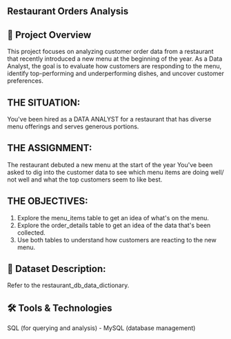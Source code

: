 ## Restaurant Orders Analysis

## 📌 Project Overview
This project focuses on analyzing customer order data from a restaurant that recently introduced a new menu at the beginning of the year. As a Data Analyst, the goal is to evaluate how customers are responding to the menu, identify top-performing and underperforming dishes, and uncover customer preferences.

## THE SITUATION:
You've been hired as a DATA ANALYST for a restaurant that has diverse menu offerings and serves generous portions.

## THE ASSIGNMENT:
The restaurant debuted a new menu at the start of the year 
You've been asked to dig into the customer data to see which menu items are doing well/ not well and what the top customers seem to like best.

## THE OBJECTIVES:
1. Explore the menu_items table to get an idea of what's on the menu.
2. Explore the order_details table to get an idea of the data that's been collected.
3. Use both tables to understand how customers are reacting to the new menu.

## 📂 Dataset Description:
Refer to the restaurant_db_data_dictionary.

## 🛠️ Tools & Technologies
SQL (for querying and analysis) - MySQL (database management)
